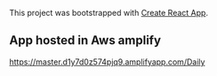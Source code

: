 This project was bootstrapped with [Create React App](https://github.com/facebook/create-react-app).

## App hosted in Aws amplify

https://master.d1y7d0z574pjq9.amplifyapp.com/Daily

